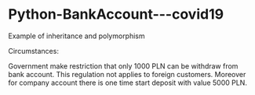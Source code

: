 # Python-BankAccount---covid19
Example of inheritance and polymorphism

Circumstances:

Government make restriction that only 1000 PLN can be withdraw from bank account. This regulation not applies to foreign customers. Moreover for company account there is one time start deposit with value 5000 PLN.
